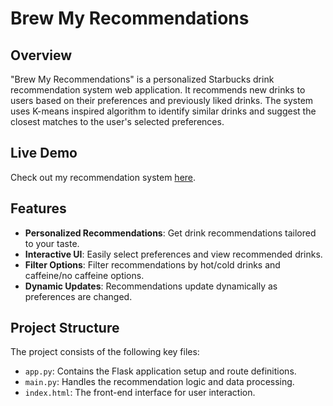 # Brew My Recommendations

## Overview
"Brew My Recommendations" is a personalized Starbucks drink recommendation system web application. It recommends new drinks to users based on their preferences and previously liked drinks. The system uses K-means inspired algorithm to identify similar drinks and suggest the closest matches to the user's selected preferences.

## Live Demo
Check out my recommendation system [here](https://huggingface.co/spaces/Nihith-Nath/Brew_My_Recommendations).

## Features
- **Personalized Recommendations**: Get drink recommendations tailored to your taste.
- **Interactive UI**: Easily select preferences and view recommended drinks.
- **Filter Options**: Filter recommendations by hot/cold drinks and caffeine/no caffeine options.
- **Dynamic Updates**: Recommendations update dynamically as preferences are changed.

## Project Structure
The project consists of the following key files:
- `app.py`: Contains the Flask application setup and route definitions.
- `main.py`: Handles the recommendation logic and data processing.
- `index.html`: The front-end interface for user interaction.
